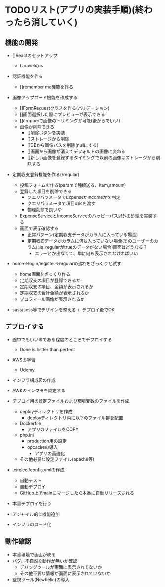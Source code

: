 # TODOリスト(アプリの実装手順)(終わったら消していく)

## 機能の開発
- []Reactのセットアップ
    - Laravelの本

- 認証機能を作る
    - []remember me機能を作る

- 画像アップロード機能を作成する
    - []FormRequestクラスを作る(バリデーション)
    - []画面選択した際にプレビューが表示できる
    - []cropperで画像のトリミングが可能(後からでいい)
    - 画像が削除できる
        - []削除ボタンを実装
        - []ストレージから削除
        - []DBから画像パスを削除(nullにする)
        - []画面から画像が消えてデフォルトの画像に変わる
        - []新しい画像を登録するタイミングで以前の画像はストレージから削除する

- 定期収支登録機能を作る(/regular)
    - 投稿フォームを作る(paramで種類送る、item,amount)
    - 登録した項目を削除できる
        - クエリパラメータでExpenseかIncomeかを判定
        - クエリパラメータで項目のidを渡す
        - 物理削除で良いや
    - ExpenseServiceとIncomeServiceのハッピーパス以外の処理を実装する
    - 画面で表示確認する
        - 正常パターン(定期収支データがカラムに入っている場合)
        - 定期収支データがカラムに何も入っていない場合(そのユーザーのカラムにis_regularがtrueのデータがない場合)画面はどうなる？
            - エラーとか出なくて、単に何も表示されなければいい

- home->login/register->regularの流れをざっくりと試す
    - home画面をざっくり作る
    - 定期収支の項目が登録できるか
    - 定期収支の項目、金額が表示されるか
    - 定期収支の合計金額が表示されるか
    - プロフィール画像が表示されるか

- sass/scss等でデザインを整える <- デプロイ後でOK

## デプロイする
- 途中でもいいのである程度のところでデプロイする
    - Done is better than perfect
- AWSの学習
    - Udemy
- インフラ構成図の作成
- AWSのインフラを設定する
- デプロイ用の設定ファイルおよび環境変数のファイルを作成
    - deployディレクトリを作成
        - deployディレクトリ内に以下のファイル群を配置
    - Dockerfile
        - アプリのファイルをCOPY
    - php.ini
        - production用の設定
        - opcacheの導入
            - アプリの高速化
    - その他必要な設定ファイル(apache等)
- .circleci/config.ymlの作成
    - 自動テスト
    - 自動デプロイ
    - GitHub上でmainにマージしたら本番に自動リリースされる
- 本番デプロイを行う

- アジャイル的に機能追加

- インフラのコード化

## 動作確認
- 本番環境で画面が映る
- バグ、不自然な動作が無いか確認
    - デバッグツールが画面に表示されてないか
    - その他不要な情報が画面に表示されていないか
- 監視ツール(NewRelic)の導入
